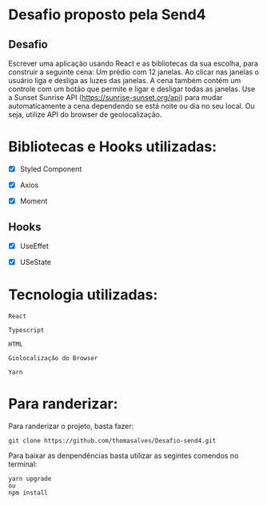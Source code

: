 # Desafio proposto pela Send4

## Desafio


Escrever uma aplicação usando React e as bibliotecas da sua escolha, para construir a seguinte cena: Um prédio com 12 janelas. Ao clicar nas janelas o usuário liga e desliga as luzes das janelas. A cena também contém um controle com um botão que permite e ligar e desligar todas as janelas. Use a Sunset Sunrise API (https://sunrise-sunset.org/api) para mudar automaticamente a cena dependendo se está noite ou dia no seu local. Ou seja, utilize API do browser de geolocalização.


# Bibliotecas e Hooks utilizadas:

-[x] Styled Component

-[x] Axios

-[x] Moment

## Hooks

-[x]  UseEffet

-[x] USeState

# Tecnologia utilizadas:

    React

    Typescript

    HTML

    Giolocalização do Browser

    Yarn


# Para randerizar:

Para randerizar o projeto, basta fazer:

    git clone https://github.com/thomasalves/Desafio-send4.git

Para baixar as denpendências basta utilizar as segintes comendos no terminal:

    yarn upgrade
    ou
    npm install

